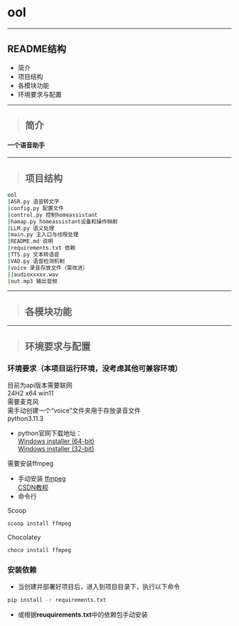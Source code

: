 # ool
---
## README结构
- 简介
- 项目结构
- 各模块功能
- 环境要求与配置
---
>## 简介
#### 一个语音助手
---
>## 项目结构
```bash
ool
|ASR.py 语音转文字
|config.py 配置文件
|control.py 控制homeassistant
|hamap.py homeassistant设备和操作映射
|LLM.py 语义处理
|main.py 主入口与线程处理
|README.md 说明
|requirements.txt 依赖
|TTS.py 文本转语音
|VAD.py 语音检测机制
|voice 录音存放文件（需改进）
||audioxxxxx.wav
|out.mp3 输出音频
```
---
>## 各模块功能

---
>## 环境要求与配置
### 环境要求（本项目运行环境，没考虑其他可兼容环境）
目前为api版本需要联网  
24H2 x64 win11  
需要麦克风  
需手动创建一个“voice”文件夹用于存放录音文件  
python3.11.3
- python官网下载地址：  
[Windows installer (64-bit)](https://www.python.org/ftp/python/3.11.3/python-3.11.3-amd64.exe)   
[Windows installer (32-bit)](https://www.python.org/ftp/python/3.11.3/python-3.11.3.exe)

需要安装ffmpeg
- 手动安装
[ffmpeg](https://ffmpeg.org/download.html#build-windows)  
[CSDN教程](https://blog.csdn.net/Natsuago/article/details/143231558)
- 命令行

Scoop
```bash
scoop install ffmpeg
```
Chocolatey
```bash
choco install ffmpeg
```

### 安装依赖
- 当创建并部署好项目后，进入到项目目录下，执行以下命令
```bash
pip install -r requirements.txt 
```
- 或根据**reuquirements.txt**中的依赖包手动安装
